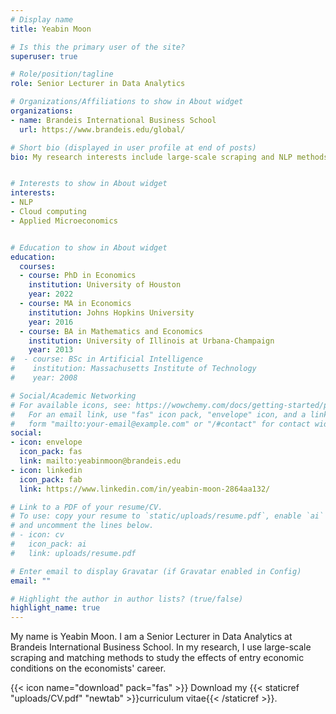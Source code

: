 ```yaml
---
# Display name
title: Yeabin Moon

# Is this the primary user of the site?
superuser: true

# Role/position/tagline
role: Senior Lecturer in Data Analytics

# Organizations/Affiliations to show in About widget
organizations:
- name: Brandeis International Business School
  url: https://www.brandeis.edu/global/

# Short bio (displayed in user profile at end of posts)
bio: My research interests include large-scale scraping and NLP methods to study microeconoimc matters.


# Interests to show in About widget
interests:
- NLP
- Cloud computing
- Applied Microeconomics


# Education to show in About widget
education:
  courses:
  - course: PhD in Economics
    institution: University of Houston
    year: 2022
  - course: MA in Economics
    institution: Johns Hopkins University
    year: 2016    
  - course: BA in Mathematics and Economics
    institution: University of Illinois at Urbana-Champaign
    year: 2013
#  - course: BSc in Artificial Intelligence
#    institution: Massachusetts Institute of Technology
#    year: 2008

# Social/Academic Networking
# For available icons, see: https://wowchemy.com/docs/getting-started/page-builder/#icons
#   For an email link, use "fas" icon pack, "envelope" icon, and a link in the
#   form "mailto:your-email@example.com" or "/#contact" for contact widget.
social:
- icon: envelope
  icon_pack: fas
  link: mailto:yeabinmoon@brandeis.edu
- icon: linkedin
  icon_pack: fab
  link: https://www.linkedin.com/in/yeabin-moon-2864aa132/

# Link to a PDF of your resume/CV.
# To use: copy your resume to `static/uploads/resume.pdf`, enable `ai` icons in `params.toml`,
# and uncomment the lines below.
# - icon: cv
#   icon_pack: ai
#   link: uploads/resume.pdf

# Enter email to display Gravatar (if Gravatar enabled in Config)
email: ""

# Highlight the author in author lists? (true/false)
highlight_name: true
---
```


My name is Yeabin Moon. I am a Senior Lecturer in Data Analytics at Brandeis International Business School. In my research, I use large-scale scraping and matching methods to study the effects of entry economic conditions on the economists' career.

{{< icon name="download" pack="fas" >}} Download my {{< staticref "uploads/CV.pdf" "newtab" >}}curriculum vitae{{< /staticref >}}.
